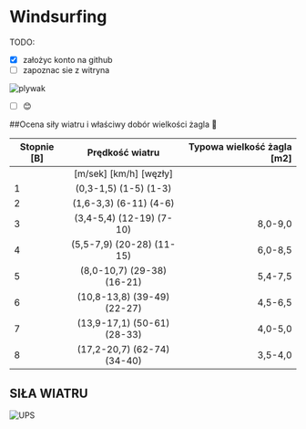 # Windsurfing

TODO:

- [x] założyc konto na github
- [ ] zapoznac sie z witryna

![plywak](https://prezentmarzen.com/blog/wp-content/uploads/2015/04/Karon-Beach-Hotel-Windsurfing.jpg)

- [ ] :blush:

##Ocena siły wiatru i właściwy dobór wielkości żagla  :raised_hands:

|Stopnie [B]|Prędkość wiatru|Typowa wielkość żagla [m2]|
|----------|:-------------:|------:|
||[m/sek] [km/h]  [węzły]|| |[Deskipowyżej 140l] [Deski 115-130l] [Deski 95-115l] [Deski poniżej 95l]|
| 1 |(0,3-1,5) (1-5) (1-3)|| |
| 2 |(1,6-3,3) (6-11) (4-6)|| |
| 3 |(3,4-5,4) (12-19) (7-10)| 8,0-9,0|
| 4 |(5,5-7,9) (20-28) (11-15)|6,0-8,5|
| 5 |(8,0-10,7) (29-38) (16-21) |5,4-7,5|
| 6 |(10,8-13,8) (39-49) (22-27)|4,5-6,5|
| 7 |(13,9-17,1) (50-61) (28-33)|4,0-5,0|
| 8 |(17,2-20,7) (62-74) (34-40)|3,5-4,0|





## SIŁA WIATRU

![UPS](https://media.giphy.com/media/cAYRqOgjncVqw/giphy.gif)
